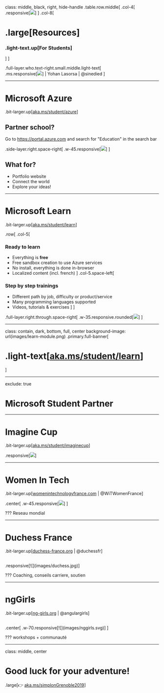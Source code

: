 class: middle, black, right, hide-handle
.table.row.middle[
  .col-4[
  .responsive[![](images/bit-learning.png)]
  ]
  .col-8[
  <!-- .w-70.responsive[![](images/azure.svg)] -->
  # .large[**Resources**]
  ### .light-text.up[For Students]
  ]
]


.full-layer.who.text-right.small.middle.light-text[
  <br>
  .ms.responsive[![](images/ms-full-logo-light.svg)]
  |
  Yohan Lasorsa
  |
  @sinedied
]

---

# Microsoft Azure
.bit-larger.up[[aka.ms/student/azure](https://student/azure)]

## Partner school?
Go to https://portal.azure.com and search for "Education" in the search bar

.side-layer.right.space-right[
  .w-45.responsive[![](images/bit-azure.png)]
]

## What for?
- Portfolio website
- Connect the world
- Explore your ideas!

---

# Microsoft Learn
.bit-larger.up[[aka.ms/student/learn](https://student/learn)]

.row[
.col-5[
  ### Ready to learn
  - Everything is **free**
  - Free sandbox creation to use Azure services
  - No install, everything is done in-browser
  - Localized content (incl. french)
]
.col-5.space-left[
  ### Step by step trainings
  - Different path by job, difficulty or product/service
  - Many programming languages supported
  - Videos, tutorials & exercises
]
]

.full-layer.right.through.space-right[
  .w-35.responsive.rounded[![](images/learn-logo.png)]
]

---

class: contain, dark, bottom, full, center
background-image: url(images/learn-module.png)
.primary.full-banner[
# .light-text[[aka.ms/student/learn](https://student/learn)]
]

---
exclude: true
# Microsoft Student Partner

---

# Imagine Cup
.bit-larger.up[[aka.ms/student/imaginecup](https://aka.ms/student/imaginecup)]

.responsive[![](images/imaginecup.png)]

---

# Women In Tech
.bit-larger.up[[womenintechnologyfrance.com](http://www.womenintechnologyfrance.com) | @WiTWomenFrance]

.center[
.w-45.responsive[![](images/bit-wit.png)]
]

???
Reseau mondial

---

# Duchess France
.bit-larger.up[[duchess-france.org](https://www.duchess-france.org) | @duchessfr]

<br>
.responsive[![](images/duchess.jpg)]

???
Coaching, conseils carriere, soutien

---

# ngGirls
.bit-larger.up[[ng-girls.org](http://ng-girls.org/) | @angulargirls]

<br>
.center[
.w-70.responsive[![](images/nggirls.svg)]
]

???
workshops + communauté

---

class: middle, center
# Good luck for your adventure!
.large[👉 [aka.ms/simplonGrenoble2019](https://aka.ms/simplonGrenoble2019)]
